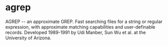 agrep
=====

AGREP -- an approximate GREP. Fast searching files for a string or regular expression, with approximate matching capabilities and user-definable records. Developed 1989-1991 by Udi Manber, Sun Wu et al. at the University of Arizona.